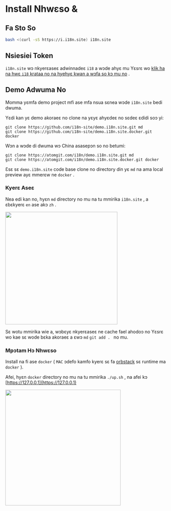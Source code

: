 # Install Nhwɛso &

## Fa Sto So

```sh
bash <(curl -sS https://i.i18n.site) i18n.site
```

## Nsiesiei Token

`i18n.site` wɔ nkyerɛaseɛ adwinnadeɛ `i18` a wɔde ahyɛ mu Yɛsrɛ wo [klik ha na hwɛ `i18` krataa no na hyehyɛ kwan a wɔfa so kɔ mu no](/i18/use) .

## Demo Adwuma No

Momma yɛmfa demo project mfi ase mfa nsua sɛnea wɔde `i18n.site` bedi dwuma.

Yɛdi kan yɛ demo akoraeɛ no clone na yɛyɛ ahyɛdeɛ no sɛdeɛ ɛdidi soɔ yi:

```
git clone https://github.com/i18n-site/demo.i18n.site.git md
git clone https://github.com/i18n-site/demo.i18n.site.docker.git docker
```

Wɔn a wɔde di dwuma wɔ China asasepɔn so no betumi:

```
git clone https://atomgit.com/i18n/demo.i18n.site.git md
git clone https://atomgit.com/i18n/demo.i18n.site.docker.git docker
```

Ɛsɛ sɛ `demo.i18n.site` code base clone no directory din yɛ `md` na ama local preview ayɛ mmerɛw ne `docker` .

### Kyerɛ Aseɛ

Nea edi kan no, hyɛn `md` directory no mu na tu mmirika `i18n.site` , a ɛbɛkyerɛ `en` ase akɔ `zh` .

<img src="https://p.3ti.site/1721114619.avif" style="width:350px">

Sɛ wotu mmirika wie a, wɔbɛyɛ nkyerɛaseɛ ne cache fael ahodoɔ no Yɛsrɛ wo kae sɛ wode bɛka akoraeɛ a ɛwɔ `md` `git add . ` no mu.

### Mpɔtam Hɔ Nhwɛso

Install na fi ase `docker` ( `MAC` ɔdefo kamfo kyerɛ sɛ fa [orbstack](https://orbstack.dev) sɛ runtime ma `docker` ).

Afei, hyɛn `docker` directory no mu na tu mmirika `./up.sh` , na afei kɔ [https://127.0.0.1](https://127.0.0.1)

<img src="//p.3ti.site/1721104238.avif" style="width:360px">